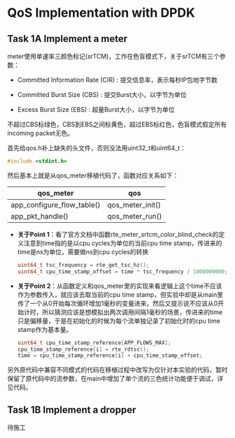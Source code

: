 # QoS Implementation with DPDK

## Task 1A  Implement a meter

meter使用单速率三颜色标记\(srTCM\)，工作在色盲模式下，关于srTCM有三个参数：

* Committed Information Rate \(CIR\) : 提交信息率，表示每秒IP包地字节数

* Committed Burst Size \(CBS\) : 提交Burst大小，以字节为单位
* Excess Burst Size \(EBS\) : 超量Burst大小，以字节为单位

不超过CBS标绿色，CBS到EBS之间标黄色，超过EBS标红色，色盲模式假定所有incoming packet无色。

首先给qos\.h补上缺失的头文件，否则没法用uint32\_t和uint64\_t：

```c++
#include <stdint.h>
```

然后基本上就是从qos\_meter移植代码了，函数对应关系如下：

| qos\_meter                      | qos                  |
| ------------------------------- | -------------------- |
| app\_configure\_flow\_table\(\) | qos\_meter\_init\(\) |
| app\_pkt\_handle\(\)            | qos\_meter\_run\(\)  |

* **关于Point 1**：看了官方文档中函数rte\_meter\_srtcm\_color\_blind\_check的定义注意到time指的是以cpu cycles为单位的当前cpu time stamp，传进来的time是ns为单位，需要做ns到cpu cycles的转换

  ```c++
  uint64_t tsc_frequency = rte_get_tsc_hz();
  uint64_t cpu_time_stamp_offset = time * tsc_frequency / 1000000000;
  ```

* **关于Point 2**：从函数定义和qos\_meter里的实现来看逻辑上这个time不应该作为参数传入，就应该去取当前的cpu time stamp，但实验中却是从main里传了一个从0开始每次循环增加1毫秒的变量进来，然后又提示说不应该从0开始计时，所以猜测应该是想模拟出两次调用间隔1毫秒的场景，传进来的time只是偏移量，于是在初始化的时候为每个流单独记录了初始化时的cpu time stamp作为基本量。

  ```c++
  uint64_t cpu_time_stamp_reference[APP_FLOWS_MAX];
  cpu_time_stamp_reference[i] = rte_rdtsc();
  time = cpu_time_stamp_reference[i] + cpu_time_stamp_offset;
  ```

另外原代码中兼容不同模式的代码在移植过程中改写为仅针对本实验的代码，暂时保留了原代码中的流参数，在main中增加了单个流的三色统计功能便于调试，详见代码。

## Task 1B  Implement a dropper

待施工